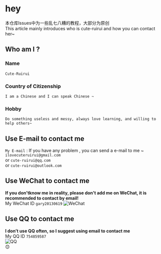 # hey
本仓库Issues中为一些乱七八糟的教程，大部分为原创  
This article mainly introduces who is cute-ruirui and how you can contact her~



## Who am I ?
### Name
    Cute-Ruirui
### Country of Citizenship
    I am a Chinese and I can speak Chinese ~
### Hobby
    Do something useless and messy, always love learning, and willing to help others~

## Use E-mail to contact me
`My E-mail`  :  If you have any problem , you can send a e-mail to me ~  
`ilovecuteruirui@gmail.com`  
or  `cute-ruirui@qq.com`  
or  `cute-ruirui@outlook.com`

## Use WeChat to contact me
**If you don'tknow me in reality, please don't add me on WeChat, it is recommended to contact by email!**  
My WeChat ID   `gary20130619`
![WeChat](https://icon.qiantucdn.com/20200614/46e9895e0b2596cfd868f428d1c5aad32)

## Use QQ to contact me
**I don’t use QQ often, so I suggest using email to contact me**  
My QQ ID   `754859587`  
![QQ](https://cdn.u1.huluxia.com/g4/M02/7A/74/rBAAdl7ttTeAUct5AAOAQhAPNkI353.jpg)  
:blush:
